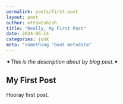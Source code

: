 ```yaml
---
permalink: posts/first-post
layout: post
author: ottowishish
title: "Really, My First Post"
date: 2024-06-14
categories: junk
meta: "something 'bout metadata"
---
```


✦_This is the description about by blog post._✦

## My First Post

Hooray first post.